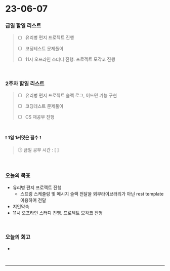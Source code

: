 # 23-06-07
### 금일 할일 리스트
> - [ ]  유리병 편지 프로젝트 진행
>
> - [ ]  코딩테스트 문제풀이
>
> - [ ]  11시 오프라인 스터디 진행. 프로젝트 모각코 진행


<br/>

### 2주차 할일 리스트  
> - [ ]  유리병 편지 프로젝트 슬랙 로그, 어드민 기능 구현
>
> - [ ]  코딩테스트 문제풀이
>
> - [ ]  CS 재공부 진행

<br/>

❗ **1일 1커밋은 필수** ❗
> 🕒 금일 공부 시간 : [  ]
  
<br/>

### 오늘의 목표
- 유리병 편지 프로젝트 진행
    - 스프링 스케줄링 및 메시지 슬랙 전달을 외부라이브러리가 아닌 rest template 이용하여 전달
- 지인약속
- 11시 오프라인 스터디 진행. 프로젝트 모각코 진행

<br>

### 오늘의 회고
- 

<br/>

------------  
